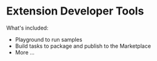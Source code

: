 # Extension Developer Tools

What's included:

* Playground to run samples
* Build tasks to package and publish to the Marketplace
* More ...